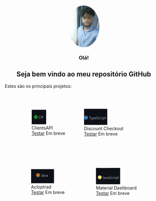 

<!--
**Jhan10/Jhan10** is a ✨ _special_ ✨ repository because its `README.md` (this file) appears on your GitHub profile.

Here are some ideas to get you started:

- 🔭 I’m currently working on ...
- 🌱 I’m currently learning ...
- 👯 I’m looking to collaborate on ...
- 🤔 I’m looking for help with ...
- 💬 Ask me about ...
- 📫 How to reach me: ...
- 😄 Pronouns: ...
- ⚡ Fun fact: ...
-->
<div>
<p align="center">
 <img width="100px" src="_assets/my/my.png" align="center" alt="profile photo" id="phot"/>
 <h3 align="center">Olá!</h1>
 <h2 align="center">Seja bem vindo ao meu repositório GitHub</h3>

<p>Estes são os principais projetos:</p>
</p>
<p align="center">
</p>
 <div class="projs"
 style="
    display: flex;
    flex-direction: column;
    align-items: center;">
        <div class="storeArea"
        style="
            display: flex;
         flex-direction: row;
    flex-wrap: wrap;
    align-content: flex-start;
    justify-content: center;
    align-items: center;
        ">
            <div class="storeItens"
                    style="
                    padding: 10px;
                    ">
                    <img src="_assets/ClientsAPI/Default.png" alt="">
                    <div class="itensInfo">
                          <span class="itemTitle">ClientsAPI</span>
                    </div>
                    <a href="">Testar</a> Em breve
            </div>
            <div class="storeItens"
                    style="
                    padding: 50px;
                    ">
                    <img src="_assets/Discount_Checkout/Default.png" alt="">
                    <div class="itensInfo">
                        <span class="itemTitle">Discount Checkout</span>
                    </div>
                    <a href="">Testar</a> Em breve
            </div>
            <div class="storeItens"
                    style="
                    padding: 50px;
                    ">
                    <img src="_assets/Acloptrad/Default.png" alt="">
                    <div class="itensInfo">
                        <span class="itemTitle">Acloptrad</span>
                    </div>
                    <a href="">Testar</a> Em breve
            </div>
            <div class="storeItens"
                    style="
                    padding: 50px;
                    ">
                    <img src="_assets/Material/Default.png" alt="">
                    <div class="itensInfo">
                        <span class="itemTitle">Material Dashboard</span>
                    </div>
                    <a href="">Testar</a> Em breve
            </div>
    </div>
 </div>
</div>

<style>
    #phot{
        border-radius: 50%;
    }
</style>

